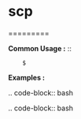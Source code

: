 # scp
=========



**Common Usage :**  ::

		$ 
		

**Examples :**

.. code-block:: bash


.. code-block:: bash